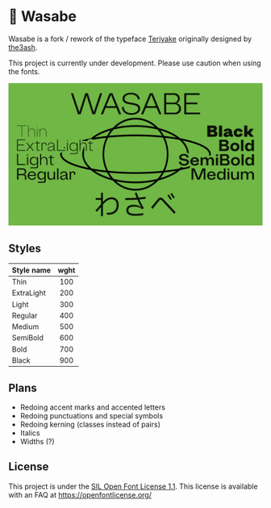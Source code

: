 # 💚 Wasabe

Wasabe is a fork / rework of the typeface [Teriyake](https://github.com/the3ash/teriyake) originally designed by [the3ash](https://github.com/the3ash).

This project is currently under development. Please use caution when using the fonts.

<img src="https://github.com/RandomMaerks/Wasabe/blob/main/documentation/wasabe-a1.png" />

## Styles
| Style name | wght |
| --- | :---: |
| Thin | 100 |
| ExtraLight | 200 |
| Light | 300 |
| Regular | 400 |
| Medium | 500 |
| SemiBold | 600 |
| Bold | 700 |
| Black | 900 |

## Plans
- Redoing accent marks and accented letters
- Redoing punctuations and special symbols
- Redoing kerning (classes instead of pairs)
- Italics
- Widths (?)

## License

This project is under the [SIL Open Font License 1.1](https://github.com/RandomMaerks/Wasabe/blob/main/LICENSE.txt). This license is available with an FAQ at https://openfontlicense.org/